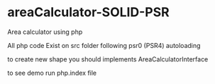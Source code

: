# areaCalculator-SOLID-PSR
Area calculator using php 

All php code Exist on src folder 
following psr0 (PSR4) autoloading 

to create new shape you should implements AreaCalculatorInterface

to see demo run php.index file 
